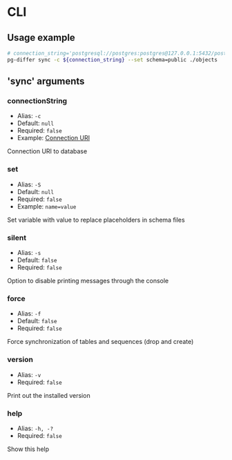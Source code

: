 # CLI

## Usage example

```bash
# connection_string='postgresql://postgres:postgres@127.0.0.1:5432/postgres'
pg-differ sync -c ${connection_string} --set schema=public ./objects
```

## 'sync' arguments

### connectionString

- Alias: `-c`
- Default: `null`
- Required: `false`
- Example: [Connection URI](https://node-postgres.com/features/connecting#connection-uri)

Connection URI to database

### set

- Alias: `-S`
- Default: `null`
- Required: `false`
- Example: `name=value`

Set variable with value to replace placeholders in schema files

### silent

- Alias: `-s`
- Default: `false`
- Required: `false`

Option to disable printing messages through the console

### force

- Alias: `-f`
- Default: `false`
- Required: `false`

Force synchronization of tables and sequences (drop and create)

### version

- Alias: `-v`
- Required: `false`

Print out the installed version

### help

- Alias: `-h, -?`
- Required: `false`

Show this help
